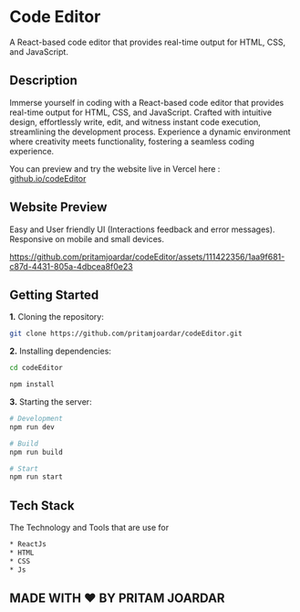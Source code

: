 # Code Editor

A React-based code editor that provides real-time output for HTML, CSS, and JavaScript.
## Description

Immerse yourself in coding with a React-based code editor that provides real-time output for HTML, CSS, and JavaScript. Crafted with intuitive design, effortlessly write, edit, and witness instant code execution, streamlining the development process. Experience a dynamic environment where creativity meets functionality, fostering a seamless coding experience.



You can preview and try the website live in Vercel here : [github.io/codeEditor](https://pritamjoardar.github.io/codeEditor/)

## Website Preview

Easy and User friendly UI (Interactions feedback and error messages).
Responsive on mobile and small devices.



https://github.com/pritamjoardar/codeEditor/assets/111422356/1aa9f681-c87d-4431-805a-4dbcea8f0e23



## Getting Started

**1.** Cloning the repository:

```bash
git clone https://github.com/pritamjoardar/codeEditor.git
```

**2.** Installing dependencies:

```bash
cd codeEditor
```

```bash
npm install
```

**3.** Starting the server:

```bash
# Development
npm run dev

# Build
npm run build

# Start
npm run start
```


## Tech Stack

The Technology and Tools that are use for
```bash
* ReactJs
* HTML 
* CSS 
* Js 

```

## MADE WITH ❤️ BY PRITAM JOARDAR

